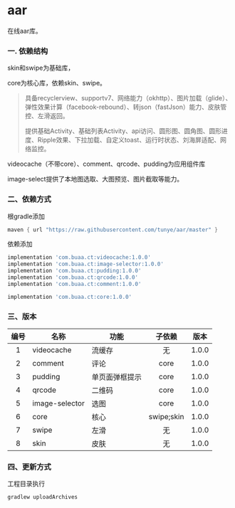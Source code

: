 # aar
在线aar库。



### 一. 依赖结构

skin和swipe为基础库，

core为核心库，依赖skin、swipe。

> 具备recyclerview、supportv7、网络能力（okhttp）、图片加载（glide）、弹性效果计算（facebook-rebound）、转json（fastJson）能力、皮肤管控、左滑返回。
>
> 提供基础Activity、基础列表Activity、api访问、圆形图、圆角图、圆形进度、Ripple效果、下拉加载、自定义toast、运行时状态、刘海屏适配、网络监控。

videocache（不带core）、comment、qrcode、pudding为应用组件库

image-select提供了本地图选取、大图预览、图片截取等能力。



### 二、依赖方式

根gradle添加

```gradle
maven { url "https://raw.githubusercontent.com/tunye/aar/master" }
```

依赖添加

```gradle
implementation 'com.buaa.ct:videocache:1.0.0'
implementation 'com.buaa.ct:image-selector:1.0.0'
implementation 'com.buaa.ct:pudding:1.0.0'
implementation 'com.buaa.ct:qrcode:1.0.0'
implementation 'com.buaa.ct:comment:1.0.0'

implementation 'com.buaa.ct:core:1.0.0'
```



### 三、版本

| 编号 | 名称           | 功能           |   子依赖   | 版本  |
| :--: | -------------- | -------------- | :--------: | :---: |
|  1   | videocache     | 流缓存         |     无     | 1.0.0 |
|  2   | comment        | 评论           |    core    | 1.0.0 |
|  3   | pudding        | 单页面弹框提示 |    core    | 1.0.0 |
|  4   | qrcode         | 二维码         |    core    | 1.0.0 |
|  5   | image-selector | 选图           |    core    | 1.0.0 |
|  6   | core           | 核心           | swipe;skin | 1.0.0 |
|  7   | swipe          | 左滑           |     无     | 1.0.0 |
|  8   | skin           | 皮肤           |     无     | 1.0.0 |



### 四、更新方式

工程目录执行 

```gradle
gradlew uploadArchives
```

